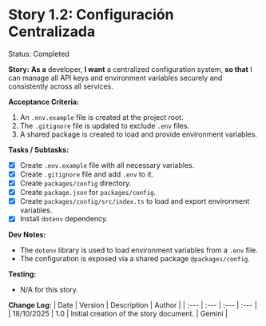 # Story 1.2: Configuración Centralizada

Status: Completed

**Story:**
**As a** developer,
**I want** a centralized configuration system,
**so that** I can manage all API keys and environment variables securely and consistently across all services.

**Acceptance Criteria:**
1. An `.env.example` file is created at the project root.
2. The `.gitignore` file is updated to exclude `.env` files.
3. A shared package is created to load and provide environment variables.

**Tasks / Subtasks:**
- [X] Create `.env.example` file with all necessary variables.
- [X] Create `.gitignore` file and add `.env` to it.
- [X] Create `packages/config` directory.
- [X] Create `package.json` for `packages/config`.
- [X] Create `packages/config/src/index.ts` to load and export environment variables.
- [X] Install `dotenv` dependency.

**Dev Notes:**
- The `dotenv` library is used to load environment variables from a `.env` file.
- The configuration is exposed via a shared package `@packages/config`.

**Testing:**
- N/A for this story.

**Change Log:**
| Date | Version | Description | Author |
| :--- | :--- | :--- | :--- |
| 18/10/2025 | 1.0 | Initial creation of the story document. | Gemini |
